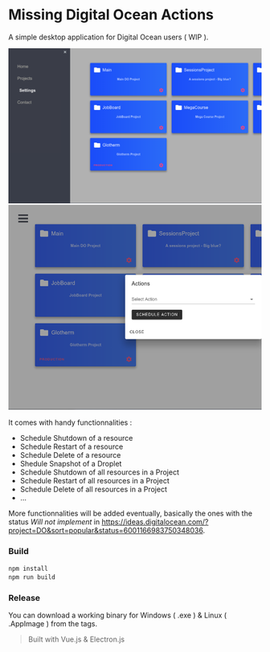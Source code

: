 # Missing Digital Ocean Actions 

A simple desktop application for Digital Ocean users ( WIP ). 

![DOMissing1](images/do_missing1.png)
![DOMissing2](images/do_missing2.png)

It comes with handy functionnalities : 

  - Schedule Shutdown of a resource 
  - Schedule Restart of a resource 
  - Schedule Delete of a resource 
  - Shedule Snapshot of a Droplet
  - Schedule Shutdown of all resources in a Project 
  - Schedule Restart  of all resources in a Project 
  - Schedule Delete  of all resources in a Project 
  - ... 


More functionnalities will be added eventually, basically the ones with the status *Will not implement*  in https://ideas.digitalocean.com/?project=DO&sort=popular&status=6001166983750348036. 


### Build 

```bash
npm install 
npm run build 
```

### Release 

You can download a working binary  for Windows ( .exe )   & Linux ( .AppImage ) from the tags. 


> Built with Vue.js & Electron.js 

 
